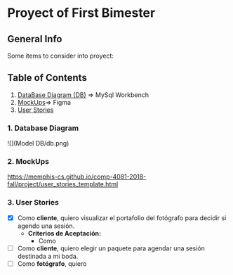 # Proyect of First Bimester
## General Info
Some items to consider into proyect:

## Table of Contents
1. [DataBase Diagram (DB)](#dataBase) => MySql Workbench
2. [MockUps](#mockUps)=> Figma
3. [User Stories](#userStories)




<a name="database"></a>
### 1. Database Diagram
![](Model DB/db.png)

<a name="mockUps"></a>
### 2. MockUps

https://memphis-cs.github.io/comp-4081-2018-fall/project/user_stories_template.html
<a name="userStories"></a>
### 3. User Stories

- [x] Como **cliente**, quiero visualizar el portafolio del fotógrafo para decidir si agendo una sesión.
  - **Criterios de Aceptación:**
    - Como
- [ ] Como **cliente**, quiero elegir un paquete para agendar una sesión destinada a mi boda.
- [ ] Como **fotógrafo**, quiero 